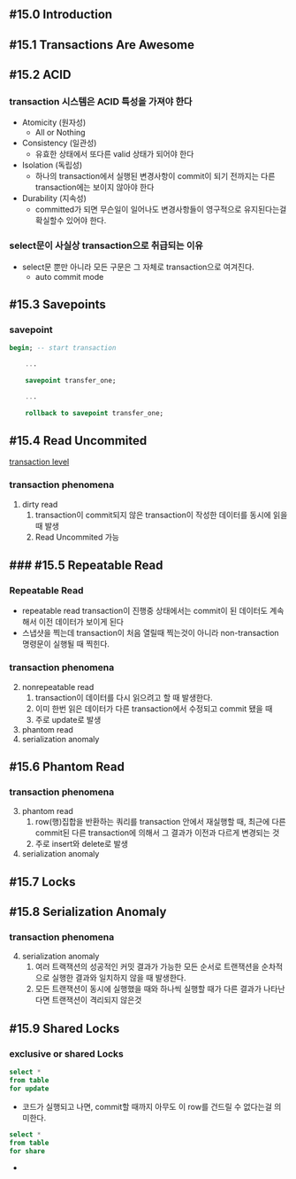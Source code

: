 ## #15.0 Introduction

## #15.1 Transactions Are Awesome

## #15.2 ACID

### transaction 시스템은 ACID 특성을 가져야 한다
- Atomicity (원자성)
	- All or Nothing
- Consistency (일관성)
	- 유효한 상태에서 또다른 valid 상태가 되어야 한다
- Isolation (독립성)
	- 하나의 transaction에서 실행된 변경사항이 commit이 되기 전까지는 다른 transaction에는 보이지 않아야 한다
- Durability (지속성)
	- committed가 되면 무슨일이 일어나도 변경사항들이 영구적으로 유지된다는걸 확실할수 있어야 한다.

### select문이 사실상 transaction으로 취급되는 이유
- select문 뿐만 아니라 모든 구문은 그 자체로 transaction으로 여겨진다.
	- auto commit mode

## #15.3 Savepoints

### savepoint
```sql
begin; -- start transaction

	...
	
    savepoint transfer_one;

	...
	
    rollback to savepoint transfer_one;
```

## #15.4 Read Uncommited

[transaction level](https://www.postgresql.org/docs/current/transaction-iso.html)

### transaction phenomena
1. dirty read
	1. transaction이 commit되지 않은 transaction이 작성한 데이터를 동시에 읽을 때 발생
	2. Read Uncommited 가능

## ### #15.5 Repeatable Read

### Repeatable Read
- repeatable read transaction이 진행중 상태에서는 commit이 된 데이터도 계속해서 이전 데이터가 보이게 된다
- 스냅샷을 찍는데 transaction이 처음 열릴때 찍는것이 아니라 non-transaction 명령문이 실행될 때 찍힌다.

### transaction phenomena
 2. nonrepeatable read
	 1. transaction이 데이터를 다시 읽으려고 할 때 발생한다.
	 2. 이미 한번 읽은 데이터가 다른 transaction에서 수정되고 commit 됐을 때
	 3. 주로 update로 발생
 3. phantom read
 4. serialization anomaly

## #15.6 Phantom Read

### transaction phenomena
 3. phantom read
	 1. row(행)집합을 반환하는 쿼리를 transaction 안에서 재실행할 때, 최근에 다른 commit된 다른 transaction에 의해서 그 결과가 이전과 다르게 변경되는 것
	 2. 주로 insert와 delete로 발생
 4. serialization anomaly

## #15.7 Locks

## #15.8 Serialization Anomaly

### transaction phenomena
4. serialization anomaly
	1.  여러 트랙잭션의 성공적인 커밋 결과가 가능한 모든 순서로 트랜잭션을 순차적으로 실행한 결과와 일치하지 않을 때 발생한다.
	2. 모든 트랜잭션이 동시에 실행했을 때와 하나씩 실행할 때가 다른 결과가 나타난다면 트랜잭션이 격리되지 않은것

## #15.9 Shared Locks

### exclusive or shared Locks

```sql
select *
from table
for update
```
-  코드가 실행되고 나면, commit할 때까지 아무도 이 row를 건드릴 수 없다는걸 의미한다.

```sql
select *
from table
for share
```
- 